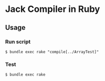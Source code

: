 # Jack Compiler in Ruby

## Usage

### Run script

```shell
$ bundle exec rake "compile[../ArrayTest]"
```

### Test

```shell
$ bundle exec rake
```
